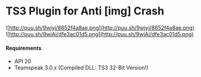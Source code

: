 # TS3 Plugin for Anti [img] Crash
![http://puu.sh/9wjyj/8652f4a8ae.png](http://puu.sh/9wjyj/8652f4a8ae.png)
![http://puu.sh/9wjAi/dfe3ac01d5.png](http://puu.sh/9wjAi/dfe3ac01d5.png)

#### Requirements
+ API 20
+ Teamspeak  3.0.x (Compiled DLL: TS3 32-Bit Version!)
